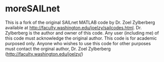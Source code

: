 # moreSAILnet
This is a fork of the original SAILnet MATLAB code by Dr. Zoel Zylberberg available at http://faculty.washington.edu/joelzy/sailcodes.html. Dr. Zylberberg is the author and owner of this code. Any user (including me) of this code must acknowledge the original author. This code is for academic purposed only. Anyone who wishes to use this code for other purposes must contact the orginal author, Dr. Zoel Zylberberg (http://faculty.washington.edu/joelzy/)


